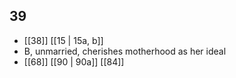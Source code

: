 ## 39
- [[38]] [[15 | 15a, b]] 
- B, unmarried, cherishes motherhood as her ideal
- [[68]] [[90 | 90a]] [[84]] 

